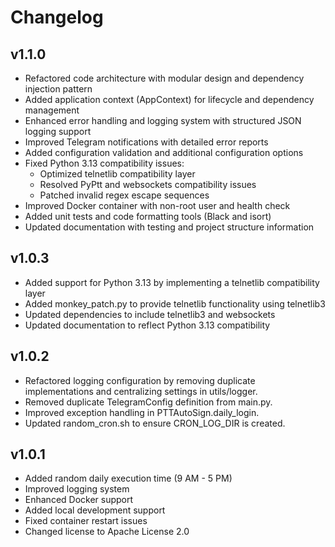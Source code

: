 # Changelog

## v1.1.0
- Refactored code architecture with modular design and dependency injection pattern
- Added application context (AppContext) for lifecycle and dependency management
- Enhanced error handling and logging system with structured JSON logging support
- Improved Telegram notifications with detailed error reports
- Added configuration validation and additional configuration options
- Fixed Python 3.13 compatibility issues:
  - Optimized telnetlib compatibility layer
  - Resolved PyPtt and websockets compatibility issues
  - Patched invalid regex escape sequences
- Improved Docker container with non-root user and health check
- Added unit tests and code formatting tools (Black and isort)
- Updated documentation with testing and project structure information

## v1.0.3
- Added support for Python 3.13 by implementing a telnetlib compatibility layer
- Added monkey_patch.py to provide telnetlib functionality using telnetlib3
- Updated dependencies to include telnetlib3 and websockets
- Updated documentation to reflect Python 3.13 compatibility

## v1.0.2
- Refactored logging configuration by removing duplicate implementations and centralizing settings in utils/logger.
- Removed duplicate TelegramConfig definition from main.py.
- Improved exception handling in PTTAutoSign.daily_login.
- Updated random_cron.sh to ensure CRON_LOG_DIR is created.

## v1.0.1
- Added random daily execution time (9 AM - 5 PM)
- Improved logging system
- Enhanced Docker support
- Added local development support
- Fixed container restart issues
- Changed license to Apache License 2.0 